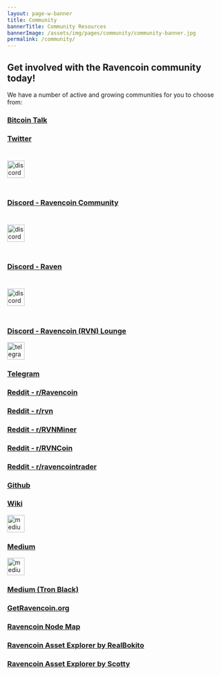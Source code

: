```yaml
---
layout: page-w-banner
title: Community
bannerTitle: Community Resources
bannerImage: /assets/img/pages/community/community-banner.jpg
permalink: /community/
---
```


<h2>Get involved with the Ravencoin community today!</h2>
<p>We have a number of active and growing communities for you to choose from:</p>
<div class="flex flex-wrap pt-16 pb-32 m-auto" style="max-width: 800px;">
  <div class="w-1/2 sm:w-1/4 mb-8">
    <a href="https://bitcointalk.org/index.php?topic=3238497" target="_blank">
      <div class="mb-6 py-4 px-5 inline-block rounded-full bg-grey hover:bg-grey-dark">
        <i class="zmdi zmdi-comments text-5xl text-white"></i>
      </div>
    </a>
    <h3><a href="https://bitcointalk.org/index.php?topic=3238497" target="_blank">Bitcoin Talk</a></h3>
  </div>
  <div class="w-1/2 sm:w-1/4 mb-8">
    <a href="https://twitter.com/ravencoin" target="_blank">
      <div class="mb-6 py-4 px-5 inline-block rounded-full bg-grey hover:bg-grey-dark">
        <i class="zmdi zmdi-twitter text-5xl text-white"></i>
      </div>
    </a>
    <h3><a href="https://twitter.com/ravencoin" target="_blank">Twitter</a></h3>
  </div>
  <div class="w-1/2 sm:w-1/4 mb-8">
    <a href="https://discord.gg/jn6uhur" target="_blank">
      <div class="mb-6 px-5 inline-block rounded-full bg-grey hover:bg-grey-dark" style="padding-top: 1.75em;padding-bottom: 1.75em;">
        <img style="width:40px;" src="{{"/assets/img/pages/community/discord.png" | relative_url }}" alt="discord 1"/>
      </div>
    </a>
    <h3><a href="https://discord.gg/jn6uhur" target="_blank">Discord - Ravencoin Community</a></h3>
  </div>
  <div class="w-1/2 sm:w-1/4 mb-8">
    <a href="https://discord.gg/uh6PrWh" target="_blank">
      <div class="mb-6 px-5 inline-block rounded-full bg-grey hover:bg-grey-dark" style="padding-top: 1.75em;padding-bottom: 1.75em;">
        <img style="width:40px;" src="{{"/assets/img/pages/community/discord.png" | relative_url }}" alt="discord 2"/>
      </div>
    </a>
    <h3><a href="https://discord.gg/uh6PrWh" target="_blank">Discord - Raven</a></h3>
  </div>
  <div class="w-1/2 sm:w-1/4 mb-8">
    <a href="https://discord.gg/fVymYST" target="_blank">
      <div class="mb-6 px-5 inline-block rounded-full bg-grey hover:bg-grey-dark" style="padding-top: 1.75em;padding-bottom: 1.75em;">
        <img style="width:40px;" src="{{"/assets/img/pages/community/discord.png" | relative_url }}" alt="discord 3"/>
      </div>
    </a>
    <h3><a href="https://discord.gg/fVymYST" target="_blank">Discord - Ravencoin (RVN) Lounge</a></h3>
  </div>
  <div class="w-1/2 sm:w-1/4 mb-8">
    <a href="https://t.me/RavencoinDev" target="_blank">
      <div class="mb-6 py-5 px-5 inline-block rounded-full bg-grey hover:bg-grey-dark">
        <img style="width:40px;" src="{{"/assets/img/pages/community/telegram.png" | relative_url }}" alt="telegram"/>
      </div>
    </a>
    <h3><a href="https://t.me/RavencoinDev" target="_blank">Telegram</a></h3>
  </div>
  <div class="w-1/2 sm:w-1/4 mb-8">
    <a href="https://www.reddit.com/r/Ravencoin/" target="_blank">
      <div class="mb-6 py-4 px-5 inline-block rounded-full bg-grey hover:bg-grey-dark">
        <i class="zmdi zmdi-reddit text-5xl text-white"></i>
      </div>
    </a>
    <h3><a href="https://www.reddit.com/r/Ravencoin/" target="_blank">Reddit - r/Ravencoin</a></h3>
  </div>
  <div class="w-1/2 sm:w-1/4 mb-8">
    <a href="https://www.reddit.com/r/rvn/" target="_blank">
      <div class="mb-6 py-4 px-5 inline-block rounded-full bg-grey hover:bg-grey-dark">
        <i class="zmdi zmdi-reddit text-5xl text-white"></i>
      </div>
    </a>
    <h3><a href="https://www.reddit.com/r/rvn/" target="_blank">Reddit - r/rvn</a></h3>
  </div>
  <div class="w-1/2 sm:w-1/4 mb-8">
    <a href="https://www.reddit.com/r/RVNMiner/" target="_blank">
      <div class="mb-6 py-4 px-5 inline-block rounded-full bg-grey hover:bg-grey-dark">
        <i class="zmdi zmdi-reddit text-5xl text-white"></i>
      </div>
    </a>
    <h3><a href="https://www.reddit.com/r/RVNMiner/" target="_blank">Reddit - r/RVNMiner</a></h3>
  </div>
  <div class="w-1/2 sm:w-1/4 mb-8">
    <a href="https://www.reddit.com/r/RVNCoin/" target="_blank">
      <div class="mb-6 py-4 px-5 inline-block rounded-full bg-grey hover:bg-grey-dark">
        <i class="zmdi zmdi-reddit text-5xl text-white"></i>
      </div>
    </a>
    <h3><a href="https://www.reddit.com/r/RVNCoin/" target="_blank">Reddit - r/RVNCoin</a></h3>
  </div>
  <div class="w-1/2 sm:w-1/4 mb-8">
    <a href="https://www.reddit.com/r/ravencointrader/" target="_blank">
      <div class="mb-6 py-4 px-5 inline-block rounded-full bg-grey hover:bg-grey-dark">
        <i class="zmdi zmdi-reddit text-5xl text-white"></i>
      </div>
    </a>
    <h3><a href="https://www.reddit.com/r/ravencointrader/" target="_blank">Reddit - r/ravencointrader</a></h3>
  </div>
  <div class="w-1/2 sm:w-1/4 mb-8">
    <a href="https://github.com/RavenProject/Ravencoin" target="_blank">
      <div class="mb-6 py-4 px-5 inline-block rounded-full bg-grey hover:bg-grey-dark">
        <i class="zmdi zmdi-github text-5xl text-white"></i>
      </div>
    </a>
    <h3><a href="https://github.com/RavenProject/Ravencoin" target="_blank">Github</a></h3>
  </div>
  <div class="w-1/2 sm:w-1/4 mb-8">
    <a href="https://raven.wiki/wiki/Ravencoin_Wiki" target="_blank">
      <div class="mb-6 py-4 px-5 inline-block rounded-full bg-grey hover:bg-grey-dark">
        <i class="zmdi zmdi-wikipedia text-5xl text-white"></i>
      </div>
    </a>
    <h3><a href="https://raven.wiki/wiki/Ravencoin_Wiki" target="_blank">Wiki</a></h3>
  </div>
  <div class="w-1/2 sm:w-1/4 mb-8">
    <a href="https://medium.com/@ravencoin" target="_blank">
      <div class="mb-6 py-6 px-5 inline-block rounded-full bg-grey hover:bg-grey-dark">
        <img style="width:40px;" src="{{"/assets/img/pages/community/medium.png" | relative_url }}" alt="medium"/>
      </div>
    </a>
    <h3><a href="https://medium.com/@ravencoin" target="_blank">Medium</a></h3>
  </div>
  <div class="w-1/2 sm:w-1/4 mb-8">
    <a href="https://medium.com/@tronblack" target="_blank">
      <div class="mb-6 py-6 px-5 inline-block rounded-full bg-grey hover:bg-grey-dark">
        <img style="width:40px;" src="{{"/assets/img/pages/community/medium.png" | relative_url }}" alt="medium"/>
      </div>
    </a>
    <h3><a href="https://medium.com/@tronblack" target="_blank">Medium (Tron Black)</a></h3>
  </div>
  <div class="w-1/2 sm:w-1/4 mb-8">
    <a href="https://getravencoin.org/" target="_blank">
      <div class="mb-6 py-4 px-5 inline-block rounded-full bg-grey hover:bg-grey-dark">
        <i class="zmdi zmdi-comments text-5xl text-white"></i>
      </div>
    </a>
    <h3><a href="https://getravencoin.org/" target="_blank">GetRavencoin.org</a></h3>
  </div>
  <div class="w-1/2 sm:w-1/4 mb-8">
    <a href="http://www.ravennodes.com/" target="_blank">
      <div class="mb-6 py-4 px-5 inline-block rounded-full bg-grey hover:bg-grey-dark">
        <i class="zmdi zmdi-chart text-5xl text-white"></i>
      </div>
    </a>
    <h3><a href="http://www.ravennodes.com/" target="_blank">Ravencoin Node Map</a></h3>
  </div>
  <div class="w-1/2 sm:w-1/4 mb-8">
    <a href="https://www.assetsexplorer.com/" target="_blank">
      <div class="mb-6 py-4 px-5 inline-block rounded-full bg-grey hover:bg-grey-dark">
        <i class="zmdi zmdi-view-list-alt text-5xl text-white"></i>
      </div>
    </a>
    <h3><a href="https://www.assetsexplorer.com/" target="_blank">Ravencoin Asset Explorer by RealBokito</a></h3>
  </div>
  <div class="w-1/2 sm:w-1/4 mb-8">
    <a href="https://ravencoin.asset-explorer.net/" target="_blank">
      <div class="mb-6 py-4 px-5 inline-block rounded-full bg-grey hover:bg-grey-dark">
        <i class="zmdi zmdi-view-list-alt text-5xl text-white"></i>
      </div>
    </a>
    <h3><a href="https://ravencoin.asset-explorer.net/" target="_blank">Ravencoin Asset Explorer by Scotty</a></h3>
  </div>
</div>